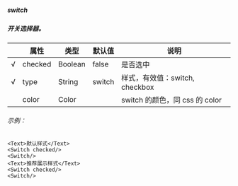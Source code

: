 ##### switch
##### 开关选择器。

|     | 属性    | 类型    | 默认值 | 说明                           |
| --- | ------- | ------- | ------ | ------------------------------ |
| √   | checked | Boolean | false  | 是否选中                       |
| √   | type    | String  | switch | 样式，有效值：switch, checkbox |
|     | color   | Color   |        | switch 的颜色，同 css 的 color |

###### 示例：
```
<Text>默认样式</Text>
<Switch checked/>
<Switch/>
<Text>推荐展示样式</Text>
<Switch checked/>
<Switch/>
```